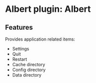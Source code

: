 # Albert plugin: Albert

## Features

Provides application related items:

- Settings
- Quit
- Restart
- Cache directory
- Config directory
- Data directory
